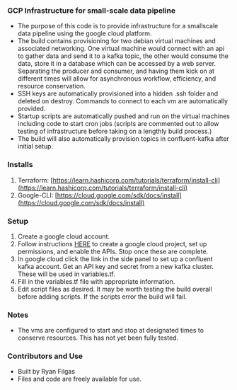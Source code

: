 ### GCP Infrastructure for small-scale data pipeline

- The purpose of this code is to provide infrastructure for a smallscale data pipeline using the google cloud platform.
- The build contains provisioning for two debian virtual machines and associated networking. One virtual machine would connect with an api to gather data and send it to a kafka topic, the other would consume the data, store it in a database which can be accessed by a web server. Separating the producer and consumer, and having them kick on at different times will allow for asynchronous workflow, efficiency, and resource conservation.
- SSH keys are automatically provisioned into a hidden .ssh folder and deleted on destroy. Commands to connect to each vm are automatically provided. 
- Startup scripts are automatically pushed and run on the virtual machines including code to start cron jobs (scripts are commented out to allow testing of infrastructure before taking on a lengthly build process.)
- The build will also automatically provision topics in confluent-kafka after initial setup. 

### Installs
1. Terraform: [https://learn.hashicorp.com/tutorials/terraform/install-cli](https://learn.hashicorp.com/tutorials/terraform/install-cli)
2. Google-CLI: [https://cloud.google.com/sdk/docs/install](https://cloud.google.com/sdk/docs/install)
### Setup
1. Create a google cloud account.
2. Follow instructions [HERE](https://cloud.google.com/docs/terraform/get-started-with-terraform) to create a google cloud project, set up permissions, and enable the APIs. Stop once these are complete.
3. In google cloud click the link in the side panel to set up a confluent kafka account. Get an API key and secret from a new kafka cluster. These will be used in variables.tf.
4. Fill in the variables.tf file with appropriate information.
5. Edit script files as desired. It may be worth testing the build overall before adding scripts. If the scripts error the build will fail.

### Notes
- The vms are configured to start and stop at designated times to conserve resources. This has not yet been fully tested.

### Contributors and Use
- Built by Ryan Filgas
- Files and code are freely available for use.

